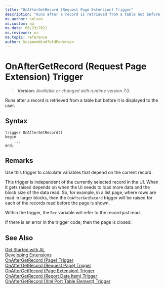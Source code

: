 ```yaml
---
title: "OnAfterGetRecord (Request Page Extension) Trigger"
description: "Runs after a record is retrieved from a table but before it is displayed to the user."
ms.author: solsen
ms.custom: na
ms.date: 06/23/2021
ms.reviewer: na
ms.topic: reference
author: SusanneWindfeldPedersen
---
```

[//]: # (START>DO_NOT_EDIT)
[//]: # (IMPORTANT:Do not edit any of the content between here and the END>DO_NOT_EDIT.)
[//]: # (Any modifications should be made in the .xml files in the ModernDev repo.)

# OnAfterGetRecord (Request Page Extension) Trigger
> **Version**: _Available or changed with runtime version 7.0._

Runs after a record is retrieved from a table but before it is displayed to the user.


## Syntax
```AL
trigger OnAfterGetRecord()
begin
    ...
end;
```



[//]: # (IMPORTANT: END>DO_NOT_EDIT)

## Remarks  

Use this trigger to calculate variables that depend on the current record. 

This trigger is independent of the currently selected record in the UI. When it gets raised depends on when the UI needs to load more data and the block size of the data read. So, for example, in a list page, where rows are read in larger blocks, then the `OnAfterGetRecord` trigger will be raised for each of the records read before the page is shown.

Within the trigger, the `Rec` variable will refer to the record just read.
  
If there is an error in the trigger code, then the page is closed.

## See Also  
[Get Started with AL](../../devenv-get-started.md)  
[Developing Extensions](../../devenv-dev-overview.md)  
[OnAfterGetRecord (Page) Trigger](../page/devenv-onaftergetrecord-page-trigger.md)  
[OnAfterGetRecord (Request Page) Trigger](../requestpage/devenv-onaftergetrecord-requestpage-trigger.md)  
[OnAfterGetRecord (Page Extension) Trigger](../pageextension/devenv-onaftergetrecord-pageextension-trigger.md)  
[OnAfterGetRecord (Report Data Item) Trigger](../reportdataitem/devenv-onaftergetrecord-reportdataitem-trigger.md)  
[OnAfterGetRecord (Xml Port Table Element) Trigger](../xmlporttableelement/devenv-onaftergetrecord-xmlporttableelement-trigger.md)
